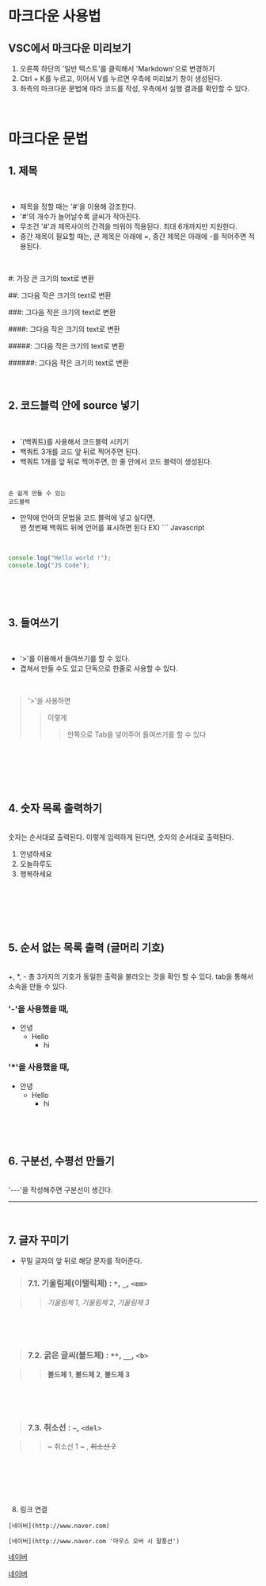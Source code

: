 # 마크다운 사용법

## VSC에서 마크다운 미리보기

1. 오른쪽 하단의 '일반 텍스트'를 클릭해서 'Markdown'으로 변경하기
2. Ctrl + K를 누르고, 이어서 V를 누르면 우측에 미리보기 창이 생성된다.
3. 좌측의 마크다운 문법에 따라 코드를 작성, 우측에서 실행 결과를 확인할 수 있다.

<br/>

# 마크다운 문법

## 1. 제목

<br/>

- 제목을 정할 때는 '#'을 이용해 강조한다.
- '#'의 개수가 늘어날수록 글씨가 작아진다.
- 무조건 '#'과 제목사이의 간격을 띄워야 적용된다. 최대 6개까지만 지원한다.
- 중간 제목이 필요할 때는, 큰 제목은 아래에 =, 중간 제목은 아래에 -를 적어주면 적용된다.

<br/>

#: 가장 큰 크기의 text로 변환

##: 그다음 작은 크기의 text로 변환

###: 그다음 작은 크기의 text로 변환

####: 그다음 작은 크기의 text로 변환

#####: 그다음 작은 크기의 text로 변환

######: 그다음 작은 크기의 text로 변환

<br/>

## 2. 코드블럭 안에 source 넣기

<br/>

- `(백쿼트)를 사용해서 코드블럭 시키기
- 백쿼트 3개를 코드 앞 뒤로 찍어주면 된다.
- 백쿼트 1개를 앞 뒤로 찍어주면, 한 줄 안에서 코드 블럭이 생성된다.

<br/>

```
손 쉽게 만들 수 있는
코드블럭
```

- 만약에 언어의 문법을 코드 블럭에 넣고 싶다면,<br/>맨 첫번째 백쿼트 뒤에 언어를 표시하면 된다 EX) ``` Javascript

<br/>

```Javascript
console.log("Hello world !");
console.log("JS Code");
```

​

​

## 3. 들여쓰기

<br/>

- '>'를 이용해서 들여쓰기를 할 수 있다.
- 겹쳐서 만들 수도 있고 단독으로 한줄로 사용할 수 있다.
  ​

<br/>

> '>'을 사용하면
>
> > 이렇게
> >
> > > 안쪽으로 Tab을 넣어주어
> > > 들여쓰기를 할 수 있다

​

​

​

## 4. 숫자 목록 출력하기​

​<br/>
숫자는 순서대로 출력된다.
이렇게 입력하게 된다면, 숫자의 순서대로 출력된다.
<br/>

1. 안녕하세요
2. 오늘하루도
3. 행복하세요
   ​

​

​

​

## 5. 순서 없는 목록 출력 (글머리 기호)

<br/>
+, *, - 총 3가지의 기호가 동일한 출력을 불러오는 것을 확인 할 수 있다.
tab을 통해서 소속을 만들 수 있다.

<br/>

### '-'을 사용했을 때,

- 안녕
  - Hello
    - hi

### '\*'을 사용했을 때,

- 안녕
  - Hello
    - hi

​

​

## 6. 구분선, 수평선 만들기

<br/>'---'을 작성해주면 구분선이 생긴다.

---

<br/>

## 7. 글자 꾸미기

- 꾸밀 글자의 앞 뒤로 해당 문자를 적어준다.

> ### 7.1. 기울림체(이탤릭체) : `*`, `_`, `<em>`

> > _기울림체 1_, _기울림체 2_, <em>기울림체 3</em>

​

​

> ### 7.2. 굵은 글씨(볼드체) : `**`, `__`, `<b>`

> > **볼드체 1**, **볼드체 2**, <b>볼드체 3</b>

​

​

> ### 7.3. 취소선 : `~`, `<del>`

> > ~ 취소선 1 ~ , <del>취소선 2</del>

​

​

​

8. 링크 연결

`[네이버](http://www.naver.com)`

`[네이버](http://www.naver.com '마우스 오버 시 말풍선')`

[네이버](http://www.naver.com)

[네이버](http://www.naver.com '마우스 오버 시 말풍선')
